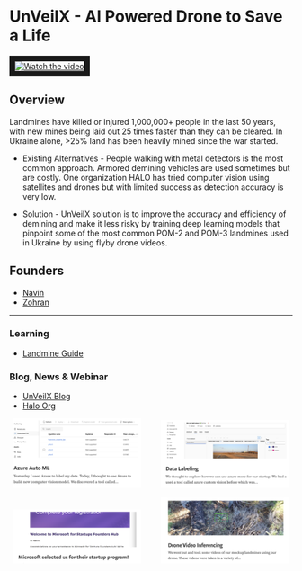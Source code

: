 # UnVeilX - AI Powered Drone to Save a Life

<a href="http://www.youtube.com/watch?feature=player_embedded&v=oUgdcvqK7xg" target="_blank">
 <img src="http://img.youtube.com/vi/oUgdcvqK7xg/mqdefault.jpg" alt="Watch the video" width="900" height="480" border="10" />
</a>

## Overview

Landmines have killed or injured 1,000,000+ people in the last 50 years, with new mines being laid
out 25 times faster than they can be cleared. In Ukraine alone, >25% land has been heavily mined
since the war started.

- Existing Alternatives - People walking with metal detectors is the most common approach. Armored demining vehicles
are used sometimes but are costly. One organization HALO has tried computer vision using
satellites and drones but with limited success as detection accuracy is very low.

- Solution - UnVeilX solution is to improve the accuracy and efficiency of demining and make it less risky by training
deep learning models that pinpoint some of the most common POM-2 and POM-3 landmines used
in Ukraine by using flyby drone videos.

## Founders
- [Navin](https://github.com/navinagrawalchung07)
- [Zohran](https://github.com/zamoin)

---

### Learning
- [Landmine Guide](https://science.howstuffworks.com/landmine.htm)
  
### Blog, News & Webinar
- [UnVeilX Blog](https://blog.unveilx.org)
- [Halo Org](https://www.halousa.org/where-we-work/europe-and-caucasus/ukraine/)

<p align="center">
  <img alt="Light" src="./images/IMG_1.png" width="45%">
&nbsp; &nbsp; &nbsp; &nbsp;
  <img alt="Dark" src="./images/IMG_2.png" width="45%">
</p>
<p align="center">
  <img alt="Light" src="./images/IMG_3.png" width="45%">
&nbsp; &nbsp; &nbsp; &nbsp;
  <img alt="Dark" src="./images/IMG_4.png" width="45%">
</p>
